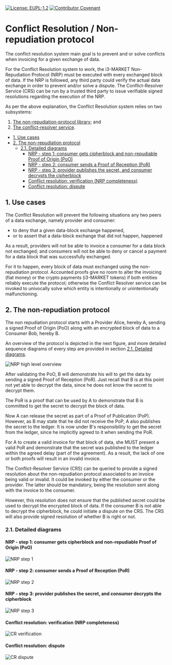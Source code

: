 [![License: EUPL-1.2](https://img.shields.io/badge/license-EUPL--1.2-green.svg)](LICENSE)
[![Contributor Covenant](https://img.shields.io/badge/Contributor%20Covenant-2.1-4baaaa.svg)](CODE_OF_CONDUCT.md)

# Conflict Resolution / Non-repudiation protocol

The conflict resolution system main goal is to prevent and or solve conflicts when invoicing for a given exchange of data.

For the Conflict Resolution system to work, the i3-MARKET Non-Repudiation Protocol (NRP) must be executed with every exchanged block of data. If the NRP is followed, any third party could verify the actual data exchange in order to prevent and/or solve a dispute. The Conflict-Resolver Service (CRS) can be run by a trusted third party to issue verifiable signed resolutions regarding the execution of the NRP.

As per the above explanation, the Conflict Resolution system relies on two subsystems:

 1. [The non-repudiation-protocol library](https://github.com/i3-Market-V2-Public-Repository/SP3-SCGBSSW-CR-NonRepudiationLibrary); and
 2. [The conflict-resolver service](https://github.com/i3-Market-V2-Public-Repository/SP3-SCGBSSW-CR-ConflictResolver).

- [1. Use cases](#1-use-cases)
- [2. The non-repudiation protocol](#2-the-non-repudiation-protocol)
  - [2.1. Detailed diagrams](#21-detailed-diagrams)
    - [NRP - step 1: consumer gets cipherblock and non-repudiable Proof of Origin (PoO)](#nrp---step-1-consumer-gets-cipherblock-and-non-repudiable-proof-of-origin-poo)
    - [NRP - step 2: consumer sends a Proof of Reception (PoR)](#nrp---step-2-consumer-sends-a-proof-of-reception-por)
    - [NRP - step 3: provider publishes the secret, and consumer decrypts the cipherblock](#nrp---step-3-provider-publishes-the-secret-and-consumer-decrypts-the-cipherblock)
    - [Conflict resolution: verification (NRP completeness)](#conflict-resolution-verification-nrp-completeness)
    - [Conflict resolution: dispute](#conflict-resolution-dispute)

## 1. Use cases

The Conflict Resolution will prevent the following situations any two peers of a data exchange, namely provider and consumer:

- to deny that a given data-block exchange happened,
- or to assert that a data-block exchange that did not happen, happened

As a result, providers will not be able to invoice a consumer for a data block not exchanged; and consumers will not be able to deny or cancel a payment for a data block that was successfully exchanged.

For it to happen, every block of data must exchanged using the non-repudiation protocol. Accounted proofs give no room to alter the invoicing (fiat money) or the crypto payments (i3-MARKET tokens) if both entities reliably execute the protocol; otherwise the Conflict Resolver service can be invoked to univocally solve which entity is intentionally or unintentionally malfunctioning.

## 2. The non-repudiation protocol

The non repudiation protocol starts with a Provider Alice, hereby A, sending a signed Proof of Origin (PoO) along with an encrypted block of data to a Consumer Bob, hereby B.

An overview of the protocol is depicted in the next figure, and more detailed sequence diagrams of every step are provided in section [2.1. Detailed diagrams](#21-detailed-diagrams).

![NRP high level overview](./diagrams/nrpOverview.svg)

After validating the PoO, B will demonstrate his will to get the data by sending a signed Proof of Reception (PoR). Just recall that B is at this point not yet able to decrypt the data, since he does not know the secret to decrypt them.

The PoR is a proof that can be used by A to demonstrate that B is committed to get the secret to decrypt the block of data.

Now A can release the secret as part of a Proof of Publication (PoP). However, as B may state that he did not receive the PoP, A also publishes the secret to the ledger. It is now under B's responsibility to get the secret from the ledger, since he implicitly agreed to it when sending the PoR.

For A to create a valid invoice for that block of data, she MUST present a valid PoR and demonstrate that the secret was published to the ledger within the agreed delay (part of the agreement). As a result, the lack of one or both proofs will result in an invalid invoice.

The Conflict-Resolver Service (CRS) can be queried to provide a signed resolution about the non-repudiation protocol associated to an invoice being valid or invalid. It could be invoked by either the consumer or the provider. The latter should be mandatory, being the resolution sent along with the invoice to the consumer.

However, this resolution does not ensure that the published secret could be used to decrypt the encrypted block of data. If the consumer B is not able to decrypt the cipherblock, he could initiate a dispute on the CRS. The CRS will also provide signed resolution of whether B is right or not.

### 2.1. Detailed diagrams

#### NRP - step 1: consumer gets cipherblock and non-repudiable Proof of Origin (PoO)

![NRP step 1](./diagrams/nrpStep1.svg)

#### NRP - step 2: consumer sends a Proof of Reception (PoR)

![NRP step 2](./diagrams/nrpStep2.svg)

#### NRP - step 3: provider publishes the secret, and consumer decrypts the cipherblock

![NRP step 3](./diagrams/nrpStep3.svg)

#### Conflict resolution: verification (NRP completeness)

![CR verification](./diagrams/conflictVerification.svg)

#### Conflict resolution: dispute

![CR dispute](./diagrams/conflictDispute.svg)
